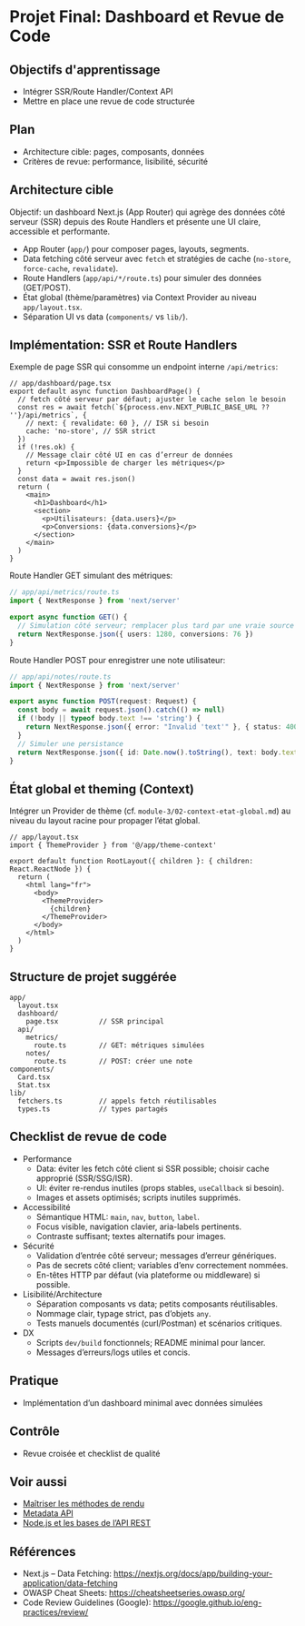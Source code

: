 # Projet Final: Dashboard et Revue de Code

## Objectifs d'apprentissage
- Intégrer SSR/Route Handler/Context API
- Mettre en place une revue de code structurée

## Plan
- Architecture cible: pages, composants, données
- Critères de revue: performance, lisibilité, sécurité

## Architecture cible

Objectif: un dashboard Next.js (App Router) qui agrège des données côté serveur (SSR) depuis des Route Handlers et présente une UI claire, accessible et performante.

- App Router (`app/`) pour composer pages, layouts, segments.
- Data fetching côté serveur avec `fetch` et stratégies de cache (`no-store`, `force-cache`, `revalidate`).
- Route Handlers (`app/api/*/route.ts`) pour simuler des données (GET/POST).
- État global (thème/paramètres) via Context Provider au niveau `app/layout.tsx`.
- Séparation UI vs data (`components/` vs `lib/`).

## Implémentation: SSR et Route Handlers

Exemple de page SSR qui consomme un endpoint interne `/api/metrics`:

```tsx
// app/dashboard/page.tsx
export default async function DashboardPage() {
  // fetch côté serveur par défaut; ajuster le cache selon le besoin
  const res = await fetch(`${process.env.NEXT_PUBLIC_BASE_URL ?? ''}/api/metrics`, {
    // next: { revalidate: 60 }, // ISR si besoin
    cache: 'no-store', // SSR strict
  })
  if (!res.ok) {
    // Message clair côté UI en cas d’erreur de données
    return <p>Impossible de charger les métriques</p>
  }
  const data = await res.json()
  return (
    <main>
      <h1>Dashboard</h1>
      <section>
        <p>Utilisateurs: {data.users}</p>
        <p>Conversions: {data.conversions}</p>
      </section>
    </main>
  )
}
```

Route Handler GET simulant des métriques:

```ts
// app/api/metrics/route.ts
import { NextResponse } from 'next/server'

export async function GET() {
  // Simulation côté serveur; remplacer plus tard par une vraie source
  return NextResponse.json({ users: 1280, conversions: 76 })
}
```

Route Handler POST pour enregistrer une note utilisateur:

```ts
// app/api/notes/route.ts
import { NextResponse } from 'next/server'

export async function POST(request: Request) {
  const body = await request.json().catch(() => null)
  if (!body || typeof body.text !== 'string') {
    return NextResponse.json({ error: "Invalid 'text'" }, { status: 400 })
  }
  // Simuler une persistance
  return NextResponse.json({ id: Date.now().toString(), text: body.text }, { status: 201 })
}
```

## État global et theming (Context)

Intégrer un Provider de thème (cf. `module-3/02-context-etat-global.md`) au niveau du layout racine pour propager l’état global.

```tsx
// app/layout.tsx
import { ThemeProvider } from '@/app/theme-context'

export default function RootLayout({ children }: { children: React.ReactNode }) {
  return (
    <html lang="fr">
      <body>
        <ThemeProvider>
          {children}
        </ThemeProvider>
      </body>
    </html>
  )
}
```

## Structure de projet suggérée

```
app/
  layout.tsx
  dashboard/
    page.tsx          // SSR principal
  api/
    metrics/
      route.ts        // GET: métriques simulées
    notes/
      route.ts        // POST: créer une note
components/
  Card.tsx
  Stat.tsx
lib/
  fetchers.ts         // appels fetch réutilisables
  types.ts            // types partagés
```

## Checklist de revue de code

- Performance
  - Data: éviter les fetch côté client si SSR possible; choisir cache approprié (SSR/SSG/ISR).
  - UI: éviter re-rendus inutiles (props stables, `useCallback` si besoin).
  - Images et assets optimisés; scripts inutiles supprimés.
- Accessibilité
  - Sémantique HTML: `main`, `nav`, `button`, `label`.
  - Focus visible, navigation clavier, aria-labels pertinents.
  - Contraste suffisant; textes alternatifs pour images.
- Sécurité
  - Validation d’entrée côté serveur; messages d’erreur génériques.
  - Pas de secrets côté client; variables d’env correctement nommées.
  - En-têtes HTTP par défaut (via plateforme ou middleware) si possible.
- Lisibilité/Architecture
  - Séparation composants vs data; petits composants réutilisables.
  - Nommage clair, typage strict, pas d’objets `any`.
  - Tests manuels documentés (curl/Postman) et scénarios critiques.
- DX
  - Scripts `dev/build` fonctionnels; README minimal pour lancer.
  - Messages d’erreurs/logs utiles et concis.

## Pratique
- Implémentation d’un dashboard minimal avec données simulées

## Contrôle
- Revue croisée et checklist de qualité

## Voir aussi
 - [Maîtriser les méthodes de rendu](../module-2/01-methodes-rendu-nextjs.md)
 - [Metadata API](../module-2/03-metadata-api.md)
 - [Node.js et les bases de l’API REST](../module-4-backend-api/01-nodejs-api-rest.md)

## Références
- Next.js – Data Fetching: https://nextjs.org/docs/app/building-your-application/data-fetching
- OWASP Cheat Sheets: https://cheatsheetseries.owasp.org/
- Code Review Guidelines (Google): https://google.github.io/eng-practices/review/
